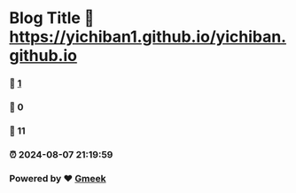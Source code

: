 # Blog Title :link: https://yichiban1.github.io/yichiban.github.io 
### :page_facing_up: [1](https://yichiban1.github.io/yichiban.github.io/tag.html) 
### :speech_balloon: 0 
### :hibiscus: 11 
### :alarm_clock: 2024-08-07 21:19:59 
### Powered by :heart: [Gmeek](https://github.com/Meekdai/Gmeek)
